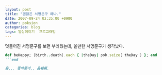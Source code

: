 ```yaml
---
layout: post
title: "괜찮은 서명문구 하나."
date: 2007-09-24 02:35:00 +0900
author: poksion
categories: blog
tags: 일상이야기  프로그래밍
---
```


멋들어진 서명문구를 보면 부러웠는데, 쓸만한 서명문구가 생각났다.
```ruby
def beHappy; (birth..death).each { |theDay| pok.seize( theDay ) }; end
```end

음... 좋아좋아.. 음훼훼.

